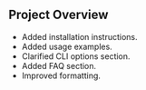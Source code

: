 ## Project Overview
- Added installation instructions.
- Added usage examples.
- Clarified CLI options section.
- Added FAQ section.
- Improved formatting.
